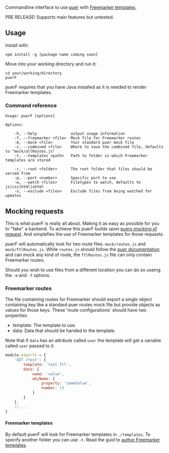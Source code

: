Commandline interface to use [puer](https://github.com/leeluolee/puer) with [Freemarker templates](http://freemarker.org/).

PRE RELEASE!
Supports main features but untested.

## Usage

Install with:
```
npm install -g [package name coming soon]
```

Move into your working directory and run it:
```
cd your/working/directory
puerF
```
puerF requires that you have Java installed as it is needed to render Freemarker templates.

### Command reference
```
Usage: puerF [options]

Options:

    -h, --help               output usage information
    -f, --freemarker <file>  Mock file for Freemarker routes
    -m, --mock <file>        Your standard puer mock file
    -c, --combined <file>    Where to save the combined file, defaults to "mock/allRoutes.js"
    -t, --templates <path>   Path to folder in which Freemarker templates are stored

    -r, --root <folder>      The root folder that files should be served from
    -p, --port <number>      Specific port to use
    -w, --watch <files>      Filetypes to watch, defaults to js|css|html|xhtml
    -x, --exclude <files>    Exclude files from being watched for updates
```

## Mocking requests

This is what puerF is really all about. Making it as easy as possible for you to "fake" a backend. To achieve this puerF builds upon [puers mocking of request](https://github.com/leeluolee/puer#mock-request). And simplefies the use of Freemarker templates for those requests.

puerF will automatically look for two route files. `mock/routes.js` and `mock/ftlRoutes.js`. While `routes.js` should follow the [puer documentation](https://github.com/leeluolee/puer#mock-request) and can mock any kind of route, the `ftlRoutes.js` file can only contain Freemarker routes.

Should you wish to use files from a different location you can do so useing the `-m` and `-f` options.

### Freemarker routes

The file containing routes for Freemarker should export a single object containing key like a standard puer routes mock file but provide objects as values for those keys. These 'route configurations' should have two properties:
- template:     The template to use.
- data:         Data that should be handed to the template.

Note that if `data` has an attribute called `user` the template will get a variable called `user` passed to it.

``` javascript
module.exports = {     
    'GET /test': {
        template: 'test.ftl',
        data: {
            name: 'value',
            objName: {
                property: 'someValue',
                number: 13
            }
        }
    },
    //....
}
```

#### Freemarker templates

By default puerF will look for Freemarker templates in `./templates`. To specify another folder you can use `-t`. Read the guid to [author Freemarker templates](http://freemarker.org/docs/dgui.html).
